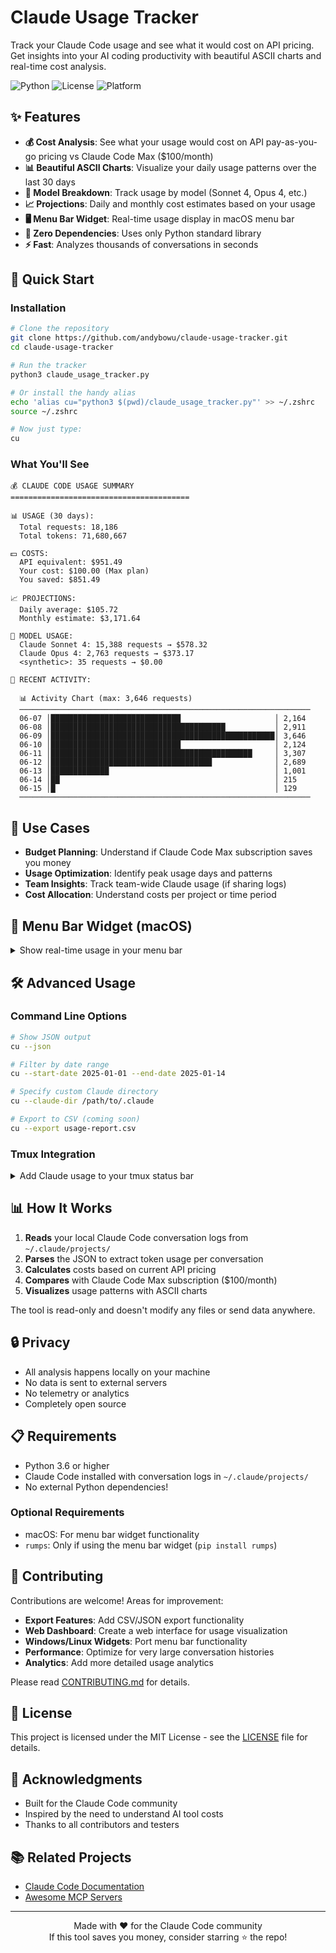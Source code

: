 # Claude Usage Tracker

Track your Claude Code usage and see what it would cost on API pricing. Get insights into your AI coding productivity with beautiful ASCII charts and real-time cost analysis.

![Python](https://img.shields.io/badge/python-3.6+-blue.svg)
![License](https://img.shields.io/badge/license-MIT-green.svg)
![Platform](https://img.shields.io/badge/platform-macOS%20%7C%20Linux%20%7C%20Windows-lightgrey.svg)

## ✨ Features

- **💰 Cost Analysis**: See what your usage would cost on API pay-as-you-go pricing vs Claude Code Max ($100/month)
- **📊 Beautiful ASCII Charts**: Visualize your daily usage patterns over the last 30 days
- **🤖 Model Breakdown**: Track usage by model (Sonnet 4, Opus 4, etc.)
- **📈 Projections**: Daily and monthly cost estimates based on your usage
- **🖥️ Menu Bar Widget**: Real-time usage display in macOS menu bar
- **🔧 Zero Dependencies**: Uses only Python standard library
- **⚡ Fast**: Analyzes thousands of conversations in seconds

## 🚀 Quick Start

### Installation

```bash
# Clone the repository
git clone https://github.com/andybowu/claude-usage-tracker.git
cd claude-usage-tracker

# Run the tracker
python3 claude_usage_tracker.py

# Or install the handy alias
echo 'alias cu="python3 $(pwd)/claude_usage_tracker.py"' >> ~/.zshrc
source ~/.zshrc

# Now just type:
cu
```

### What You'll See

```
💰 CLAUDE CODE USAGE SUMMARY
========================================

📊 USAGE (30 days):
  Total requests: 18,186
  Total tokens: 71,680,667

💵 COSTS:
  API equivalent: $951.49
  Your cost: $100.00 (Max plan)
  You saved: $851.49

📈 PROJECTIONS:
  Daily average: $105.72
  Monthly estimate: $3,171.64

🤖 MODEL USAGE:
  Claude Sonnet 4: 15,388 requests → $578.32
  Claude Opus 4: 2,763 requests → $373.17
  <synthetic>: 35 requests → $0.00

📅 RECENT ACTIVITY:

  📊 Activity Chart (max: 3,646 requests)
  ─────────────────────────────────────────────────────────────────
  06-07 │█████████████████████████████                     │ 2,164
  06-08 │███████████████████████████████████████           │ 2,911
  06-09 │██████████████████████████████████████████████████│ 3,646
  06-10 │█████████████████████████████                     │ 2,124
  06-11 │█████████████████████████████████████████████     │ 3,307
  06-12 │████████████████████████████████████              │ 2,689
  06-13 │█████████████                                     │ 1,001
  06-14 │██                                                │ 215
  06-15 │█                                                 │ 129
  ─────────────────────────────────────────────────────────────────
```

## 🎯 Use Cases

- **Budget Planning**: Understand if Claude Code Max subscription saves you money
- **Usage Optimization**: Identify peak usage days and patterns
- **Team Insights**: Track team-wide Claude usage (if sharing logs)
- **Cost Allocation**: Understand costs per project or time period

## 📱 Menu Bar Widget (macOS)

<details>
<summary>Show real-time usage in your menu bar</summary>

```bash
# Start the menu bar widget
python3 claude_menu_bar.py

# Or use the convenience script
./start_menu_bar.sh
```

The widget shows:
- Daily token count
- Equivalent API cost
- Updates every 30 seconds
- Minimal resource usage

</details>

## 🛠 Advanced Usage

### Command Line Options

```bash
# Show JSON output
cu --json

# Filter by date range
cu --start-date 2025-01-01 --end-date 2025-01-14

# Specify custom Claude directory
cu --claude-dir /path/to/.claude

# Export to CSV (coming soon)
cu --export usage-report.csv
```

### Tmux Integration

<details>
<summary>Add Claude usage to your tmux status bar</summary>

```bash
# Add to ~/.tmux.conf
set -g status-right '#(~/claude-usage-tracker/claude_tmux_status.sh) | %H:%M'
```

See [tmux_setup.md](tmux_setup.md) for detailed instructions.

</details>

## 📊 How It Works

1. **Reads** your local Claude Code conversation logs from `~/.claude/projects/`
2. **Parses** the JSON to extract token usage per conversation
3. **Calculates** costs based on current API pricing
4. **Compares** with Claude Code Max subscription ($100/month)
5. **Visualizes** usage patterns with ASCII charts

The tool is read-only and doesn't modify any files or send data anywhere.

## 🔒 Privacy

- All analysis happens locally on your machine
- No data is sent to external servers
- No telemetry or analytics
- Completely open source

## 📋 Requirements

- Python 3.6 or higher
- Claude Code installed with conversation logs in `~/.claude/projects/`
- No external Python dependencies! 

### Optional Requirements

- macOS: For menu bar widget functionality
- `rumps`: Only if using the menu bar widget (`pip install rumps`)

## 🤝 Contributing

Contributions are welcome! Areas for improvement:

- **Export Features**: Add CSV/JSON export functionality
- **Web Dashboard**: Create a web interface for usage visualization
- **Windows/Linux Widgets**: Port menu bar functionality
- **Performance**: Optimize for very large conversation histories
- **Analytics**: Add more detailed usage analytics

Please read [CONTRIBUTING.md](CONTRIBUTING.md) for details.

## 📄 License

This project is licensed under the MIT License - see the [LICENSE](LICENSE) file for details.

## 🙏 Acknowledgments

- Built for the Claude Code community
- Inspired by the need to understand AI tool costs
- Thanks to all contributors and testers

## 📚 Related Projects

- [Claude Code Documentation](https://docs.anthropic.com/en/docs/claude-code)
- [Awesome MCP Servers](https://github.com/punkpeye/awesome-mcp-servers)

---

<p align="center">
Made with ❤️ for the Claude Code community
<br>
If this tool saves you money, consider starring ⭐ the repo!
</p>
